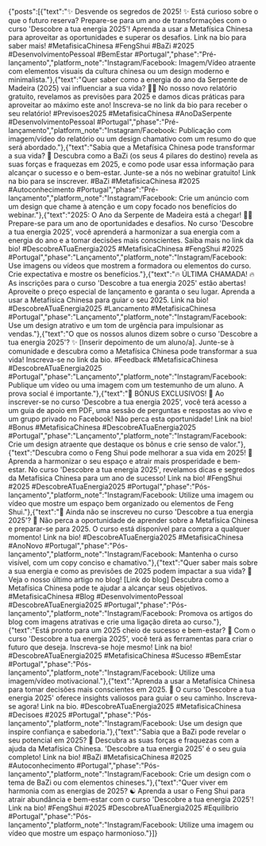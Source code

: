 {"posts":[{"text":"✨ Desvende os segredos de 2025! ✨ Está curioso sobre o que o futuro reserva? Prepare-se para um ano de transformações com o curso 'Descobre a tua energia 2025'! Aprenda a usar a Metafísica Chinesa para aproveitar as oportunidades e superar os desafios. Link na bio para saber mais! #MetafisicaChinesa #FengShui #BaZi #2025 #DesenvolvimentoPessoal #BemEstar #Portugal","phase":"Pré-lançamento","platform_note":"Instagram/Facebook: Imagem/Vídeo atraente com elementos visuais da cultura chinesa ou um design moderno e minimalista."},{"text":"Quer saber como a energia do ano da Serpente de Madeira (2025) vai influenciar a sua vida? 🐍🌳 No nosso novo relatório gratuito, revelamos as previsões para 2025 e damos dicas práticas para aproveitar ao máximo este ano! Inscreva-se no link da bio para receber o seu relatório! #Previsoes2025 #MetafisicaChinesa #AnoDaSerpente #DesenvolvimentoPessoal #Portugal","phase":"Pré-lançamento","platform_note":"Instagram/Facebook: Publicação com imagem/vídeo do relatório ou um design chamativo com um resumo do que será abordado."},{"text":"Sabia que a Metafísica Chinesa pode transformar a sua vida? 🌟 Descubra como a BaZi (os seus 4 pilares do destino) revela as suas forças e fraquezas em 2025, e como pode usar essa informação para alcançar o sucesso e o bem-estar. Junte-se a nós no webinar gratuito! Link na bio para se inscrever. #BaZi #MetafisicaChinesa #2025 #Autoconhecimento #Portugal","phase":"Pré-lançamento","platform_note":"Instagram/Facebook: Crie um anúncio com um design que chame à atenção e um copy focado nos benefícios do webinar."},{"text":"2025: O Ano da Serpente de Madeira está a chegar! 🌳🐍 Prepare-se para um ano de oportunidades e desafios. No curso 'Descobre a tua energia 2025', você aprenderá a harmonizar a sua energia com a energia do ano e a tomar decisões mais conscientes. Saiba mais no link da bio! #DescobreATuaEnergia2025 #MetafisicaChinesa #FengShui #2025 #Portugal","phase":"Lançamento","platform_note":"Instagram/Facebook: Use imagens ou vídeos que mostrem a formadora ou elementos do curso. Crie expectativa e mostre os benefícios."},{"text":"🔥 ÚLTIMA CHAMADA! 🔥 As inscrições para o curso 'Descobre a tua energia 2025' estão abertas! Aproveite o preço especial de lançamento e garanta o seu lugar. Aprenda a usar a Metafísica Chinesa para guiar o seu 2025. Link na bio! #DescobreATuaEnergia2025 #Lancamento #MetafisicaChinesa #Portugal","phase":"Lançamento","platform_note":"Instagram/Facebook: Use um design atrativo e um tom de urgência para impulsionar as vendas."},{"text":"O que os nossos alunos dizem sobre o curso 'Descobre a tua energia 2025'? ✨ [Inserir depoimento de um aluno/a]. Junte-se à comunidade e descubra como a Metafísica Chinesa pode transformar a sua vida! Inscreva-se no link da bio. #Feedback #MetafisicaChinesa #DescobreATuaEnergia2025 #Portugal","phase":"Lançamento","platform_note":"Instagram/Facebook: Publique um vídeo ou uma imagem com um testemunho de um aluno. A prova social é importante."},{"text":"🎁 BÓNUS EXCLUSIVOS! 🎁 Ao inscrever-se no curso 'Descobre a tua energia 2025', você terá acesso a um guia de apoio em PDF, uma sessão de perguntas e respostas ao vivo e um grupo privado no Facebook! Não perca esta oportunidade! Link na bio! #Bonus #MetafisicaChinesa #DescobreATuaEnergia2025 #Portugal","phase":"Lançamento","platform_note":"Instagram/Facebook: Crie um design atraente que destaque os bônus e crie senso de valor."},{"text":"Descubra como o Feng Shui pode melhorar a sua vida em 2025! 🏡 Aprenda a harmonizar o seu espaço e atrair mais prosperidade e bem-estar. No curso 'Descobre a tua energia 2025', revelamos dicas e segredos da Metafísica Chinesa para um ano de sucesso! Link na bio! #FengShui #2025 #DescobreATuaEnergia2025 #Portugal","phase":"Pós-lançamento","platform_note":"Instagram/Facebook: Utilize uma imagem ou vídeo que mostre um espaço bem organizado ou elementos de Feng Shui."},{"text":"🌟 Ainda não se inscreveu no curso 'Descobre a tua energia 2025'? 🌟 Não perca a oportunidade de aprender sobre a Metafísica Chinesa e preparar-se para 2025. O curso está disponível para compra a qualquer momento! Link na bio! #DescobreATuaEnergia2025 #MetafisicaChinesa #AnoNovo #Portugal","phase":"Pós-lançamento","platform_note":"Instagram/Facebook: Mantenha o curso visível, com um copy conciso e chamativo."},{"text":"Quer saber mais sobre a sua energia e como as previsões de 2025 podem impactar a sua vida? 🤔 Veja o nosso último artigo no blog! [Link do blog] Descubra como a Metafísica Chinesa pode te ajudar a alcançar seus objetivos. #MetafisicaChinesa #Blog #DesenvolvimentoPessoal #DescobreATuaEnergia2025 #Portugal","phase":"Pós-lançamento","platform_note":"Instagram/Facebook: Promova os artigos do blog com imagens atrativas e crie uma ligação direta ao curso."},{"text":"Está pronto para um 2025 cheio de sucesso e bem-estar? 💪 Com o curso 'Descobre a tua energia 2025', você terá as ferramentas para criar o futuro que deseja. Inscreva-se hoje mesmo! Link na bio! #DescobreATuaEnergia2025 #MetafisicaChinesa #Sucesso #BemEstar #Portugal","phase":"Pós-lançamento","platform_note":"Instagram/Facebook: Utilize uma imagem/vídeo motivacional."},{"text":"Aprenda a usar a Metafísica Chinesa para tomar decisões mais conscientes em 2025. 🧭 O curso 'Descobre a tua energia 2025' oferece insights valiosos para guiar o seu caminho. Inscreva-se agora! Link na bio. #DescobreATuaEnergia2025 #MetafisicaChinesa #Decisoes #2025 #Portugal","phase":"Pós-lançamento","platform_note":"Instagram/Facebook: Use um design que inspire confiança e sabedoria."},{"text":"Sabia que a BaZi pode revelar o seu potencial em 2025? 🔑 Descubra as suas forças e fraquezas com a ajuda da Metafísica Chinesa. 'Descobre a tua energia 2025' é o seu guia completo! Link na bio! #BaZi #MetafisicaChinesa #2025 #Autoconhecimento #Portugal","phase":"Pós-lançamento","platform_note":"Instagram/Facebook: Crie um design com o tema de BaZi ou com elementos chineses."},{"text":"Quer viver em harmonia com as energias de 2025? ☯ Aprenda a usar o Feng Shui para atrair abundância e bem-estar com o curso 'Descobre a tua energia 2025'! Link na bio! #FengShui #2025 #DescobreATuaEnergia2025 #Equilibrio #Portugal","phase":"Pós-lançamento","platform_note":"Instagram/Facebook: Utilize uma imagem ou vídeo que mostre um espaço harmonioso."}]}